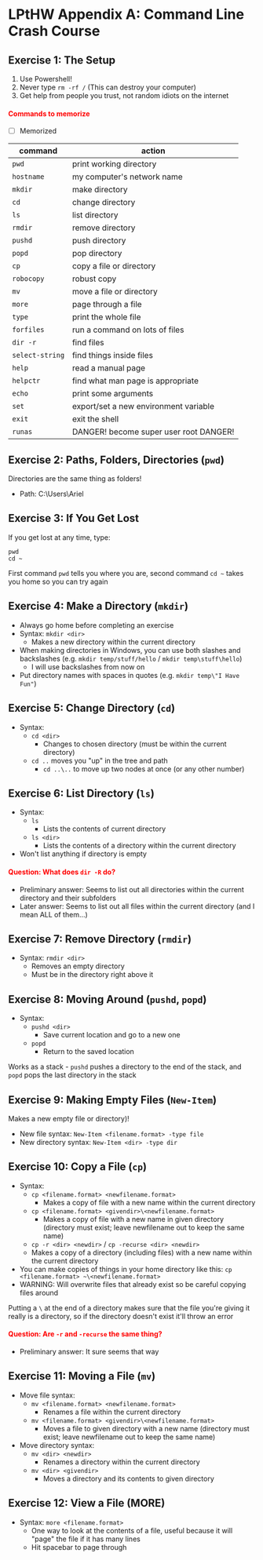 # LPtHW Appendix A: Command Line Crash Course

## Exercise 1: The Setup

1. Use Powershell!
1. Never type `rm -rf /` (This can destroy your computer)
1. Get help from people you trust, not random idiots on the internet

#### <font color="red">Commands to memorize</font>
* [ ] Memorized

| command         | action                                 |
|-----------------|----------------------------------------|
| `pwd`           | print working directory                |
| `hostname`      | my computer's network name             |
| `mkdir`         | make directory                         |
| `cd`            | change directory                       |
| `ls`            | list directory                         |
| `rmdir`         | remove directory                       |
| `pushd`         | push directory                         |
| `popd`          | pop directory                          |
| `cp`            | copy a file or directory               |
| `robocopy`      | robust copy                            |
| `mv`            | move a file or directory               |
| `more`          | page through a file                    |
| `type`          | print the whole file                   |
| `forfiles`      | run a command on lots of files         |
| `dir -r`        | find files                             |
| `select-string` | find things inside files               |
| `help`          | read a manual page                     |
| `helpctr`       | find what man page is appropriate      |
| `echo`          | print some arguments                   |
| `set`           | export/set a new environment variable  |
| `exit`          | exit the shell                         |
| `runas`         | DANGER! become super user root DANGER! |

## Exercise 2: Paths, Folders, Directories (`pwd`)

Directories are the same thing as folders!  
* Path: C:\Users\Ariel

## Exercise 3: If You Get Lost

If you get lost at any time, type:

```
pwd
cd ~
```

First command `pwd` tells you where you are, second command `cd ~` takes you home so you can try again

## Exercise 4: Make a Directory (`mkdir`)

* Always go home before completing an exercise
* Syntax: `mkdir <dir>`
  * Makes a new directory within the current directory
* When making directories in Windows, you can use both slashes and backslashes (e.g. `mkdir temp/stuff/hello` / `mkdir temp\stuff\hello`)
  * I will use backslashes from now on
* Put directory names with spaces in quotes (e.g. `mkdir temp\"I Have Fun"`)

## Exercise 5: Change Directory (`cd`)

* Syntax:
  * `cd <dir>`
    * Changes to chosen directory (must be within the current directory)
  * `cd ..` moves you "up" in the tree and path
    * `cd ..\..` to move up two nodes at once (or any other number)

## Exercise 6: List Directory (`ls`)

* Syntax:
  * `ls`
    * Lists the contents of current directory
  * `ls <dir>`
    * Lists the contents of a directory within the current directory
* Won't list anything if directory is empty

#### <font color="red"> Question: What does `dir -R` do?</font>
* Preliminary answer: Seems to list out all directories within the current directory and their subfolders
* Later answer: Seems to list out all files within the current directory (and I mean ALL of them...)

## Exercise 7: Remove Directory (`rmdir`)

* Syntax: `rmdir <dir>`
  * Removes an empty directory
  * Must be in the directory right above it

## Exercise 8: Moving Around (`pushd`, `popd`)

* Syntax:
  * `pushd <dir>`
    * Save current location and go to a new one
  * `popd`
    * Return to the saved location

Works as a stack - `pushd` pushes a directory to the end of the stack, and `popd` pops the last directory in the stack

## Exercise 9: Making Empty Files (`New-Item`)

Makes a new empty file or directory)!
* New file syntax: `New-Item <filename.format> -type file`
* New directory syntax: `New-Item <dir> -type dir`

## Exercise 10: Copy a File (`cp`)

* Syntax:
  * `cp <filename.format> <newfilename.format>`
    * Makes a copy of file with a new name within the current directory
  * `cp <filename.format> <givendir>\<newfilename.format>`
    * Makes a copy of file with a new name in given directory (directory must exist; leave newfilename out to keep the same name)
  *  `cp -r <dir> <newdir>` / `cp -recurse <dir> <newdir>`
    * Makes a copy of a directory (including files) with a new name within the current directory
* You can make copies of things in your home directory like this: `cp <filename.format> ~\<newfilename.format>`
* WARNING: Will overwrite files that already exist so be careful copying files around

Putting a `\` at the end of a directory makes sure that the file you're giving it really is a directory, so if the directory doesn't exist it'll throw an error

#### <font color="red">Question: Are `-r` and `-recurse` the same thing?</font>
* Preliminary answer: It sure seems that way

## Exercise 11: Moving a File (`mv`)

* Move file syntax:
  * `mv <filename.format> <newfilename.format>`
    * Renames a file within the current directory
  * `mv <filename.format> <givendir>\<newfilename.format>`
    * Moves a file to given directory with a new name (directory must exist; leave newfilename out to keep the same name)
* Move directory syntax:
  * `mv <dir> <newdir>`
    * Renames a directory within the current directory
  * `mv <dir> <givendir>`
    * Moves a directory and its contents to given directory

## Exercise 12: View a File (MORE)

* Syntax: `more <filename.format>`
  * One way to look at the contents of a file, useful because it will "page" the file if it has many lines
  * Hit spacebar to page through
